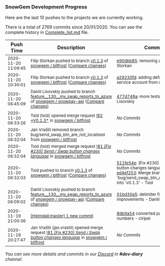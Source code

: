 
### SnowGem Development Progress

Here are the last 10 pushes to the projects we are currently working.

There is a total of 2769 commits since 20/01/2020. You can see the complete history in
 [Complete_list.md](Complete_list.md) file.

| Push Time | Description | Commits |
| --- | --- | --- |
| <sub>2020-11-20 11:09:45</sub> | <sub>Filip Storkan pushed to branch [v0\.1\.3](https://gitlab.com/snowgem/bitfrost/commits/v0.1.3) of [snowgem / bitfrost](https://gitlab.com/snowgem/bitfrost) ([Compare changes](https://gitlab.com/snowgem/bitfrost/compare/a29230fdc3bebce0ad7bff8eaf5810506463c702...e90dbb85b717f21ea6b1f1b86042f21e6085a808))</sub> | <sub>[e90dbb85](https://gitlab.com/snowgem/bitfrost/-/commit/e90dbb85b717f21ea6b1f1b86042f21e6085a808): removing auto theme - Filip Storkan</sub> |
| <sub>2020-11-20 10:30:01</sub> | <sub>Filip Storkan pushed to branch [v0\.1\.3](https://gitlab.com/snowgem/bitfrost/commits/v0.1.3) of [snowgem / bitfrost](https://gitlab.com/snowgem/bitfrost) ([Compare changes](https://gitlab.com/snowgem/bitfrost/compare/ed4ef253cb65fb10d28bff146b265061fca6d075...a29230fdc3bebce0ad7bff8eaf5810506463c702))</sub> | <sub>[a29230fd](https://gitlab.com/snowgem/bitfrost/-/commit/a29230fdc3bebce0ad7bff8eaf5810506463c702): adding default value for service account from db - Filip Storkan</sub> |
| <sub>2020-11-20 06:45:09</sub> | <sub>Daniil Lisovskiy pushed to branch [feature\_\_130\_\_mv\_swap\_reports\_to\_azure](https://gitlab.com/snowgem/snowpay-api/commits/feature__130__mv_swap_reports_to_azure) of [snowgem / snowpay\-api](https://gitlab.com/snowgem/snowpay-api) ([Compare changes](https://gitlab.com/snowgem/snowpay-api/compare/01bd30a5c794a528dbc5d18eb6f31aa263e868a7...477d749aa9b26d2eeaf0d3360c281e33c9fb73bb))</sub> | <sub>[477d749a](https://gitlab.com/snowgem/snowpay-api/-/commit/477d749aa9b26d2eeaf0d3360c281e33c9fb73bb): more tests - Daniil Lisovskiy</sub> |
| <sub>2020-11-20 06:33:26</sub> | <sub>Txid (txid) opened merge request [\!82 \*V0\.1\.3\*](https://gitlab.com/snowgem/bitfrost/-/merge_requests/82) in [snowgem / bitfrost](https://gitlab.com/snowgem/bitfrost)</sub> | <sub>_No Commits_</sub> |
| <sub>2020-11-20 06:32:04</sub> | <sub>Jan Vraštil removed branch bug/send_swap_btn_are_not_localised from [snowgem / bitfrost](https://gitlab.com/snowgem/bitfrost)</sub> | <sub>_No Commits_</sub> |
| <sub>2020-11-20 06:32:04</sub> | <sub>Txid (txid) merged merge request [!81 *[Fix #230] Send / Swap button changes language*](https://gitlab.com/snowgem/bitfrost/-/merge_requests/81) in [snowgem / bitfrost](https://gitlab.com/snowgem/bitfrost)</sub> | <sub>_No Commits_</sub> |
| <sub>2020-11-20 06:32:03</sub> | <sub>Txid pushed to branch [v0\.1\.3](https://gitlab.com/snowgem/bitfrost/commits/v0.1.3) of [snowgem / bitfrost](https://gitlab.com/snowgem/bitfrost) ([Compare changes](https://gitlab.com/snowgem/bitfrost/compare/5aa876811fc18126ff093622c85aa0d7ea1c394d...ed4ef253cb65fb10d28bff146b265061fca6d075))</sub> | <sub>[511fe54e](https://gitlab.com/snowgem/bitfrost/-/commit/511fe54e84dd73d8b08d43d28d0b6cccc824a9f2): [Fix #230] Send / Swap button changes language - jan.vrastil<br>[ed4ef253](https://gitlab.com/snowgem/bitfrost/-/commit/ed4ef253cb65fb10d28bff146b265061fca6d075): Merge branch 'bug/send_swap_btn_are_not_localised' into 'v0.1.3' - Txid</sub> |
| <sub>2020-11-20 06:09:02</sub> | <sub>Daniil Lisovskiy pushed to branch [feature\_\_130\_\_mv\_swap\_reports\_to\_azure](https://gitlab.com/snowgem/snowpay-api/commits/feature__130__mv_swap_reports_to_azure) of [snowgem / snowpay\-api](https://gitlab.com/snowgem/snowpay-api) ([Compare changes](https://gitlab.com/snowgem/snowpay-api/compare/c6a8b243f98b34318b55cd63f5e3490fa9352769...01bd30a5c794a528dbc5d18eb6f31aa263e868a7))</sub> | <sub>[01bd30a5](https://gitlab.com/snowgem/snowpay-api/-/commit/01bd30a5c794a528dbc5d18eb6f31aa263e868a7): delimiter fix and tests improvements - Daniil Lisovskiy</sub> |
| <sub>2020-11-19 21:00:36</sub> | <sub>[[Heimdall:master] 1 new commit](https://github.com/ciripel/Heimdall/commit/8db9a54528a08287f2315ba3594602c67c44a721)</sub> | <sub>[8db9a54](https://github.com/ciripel/Heimdall/commit/8db9a54528a08287f2315ba3594602c67c44a721) converted params values to numbers - ciripel</sub> |
| <sub>2020-11-19 20:27:47</sub> | <sub>Jan Vraštil (jan.vrastil) opened merge request [!81 *[Fix #230] Send / Swap button changes language*](https://gitlab.com/snowgem/bitfrost/-/merge_requests/81) in [snowgem / bitfrost](https://gitlab.com/snowgem/bitfrost)</sub> | <sub>_No Commits_</sub> |

_You can see more details and commits in our [Discord](https://discord.gg/zumGnbg) in **#dev-diary** channel._
